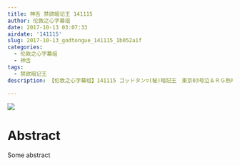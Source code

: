 ```yaml
---
title: 神舌 禁欲暗记王 141115
author: 伦敦之心字幕组
date: 2017-10-13 03:07:33
airdate: '141115'
slug: 2017-10-13_godtongue_141115_1b052a1f
categories:
  - 伦敦之心字幕组
  - 神舌
tags:
  - 禁欲暗记王
description: 【伦敦之心字幕组】141115 ゴッドタン▽(秘)暗記王　東京03号泣＆ＲＧ熱唱

---
```

![](/img/gakki.jpg)
# Abstract
Some abstract
